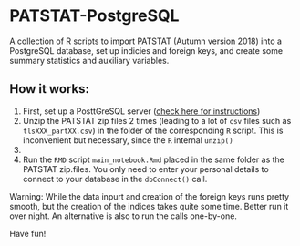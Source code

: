 # PATSTAT-PostgreSQL
A collection of R scripts to import PATSTAT (Autumn version 2018) into a PostgreSQL database, set up indicies and foreign keys, and create some summary statistics and auxiliary variables.

## How it works:
1. First, set up a PosttGreSQL server ([check here for instructions](https://www.postgresql.org/docs/10/runtime.html))
2. Unzip the PATSTAT zip files 2 times (leading to a lot of `csv` files such as `tlsXXX_partXX.csv`) in the folder of the corresponding `R` script. This is inconvenient but necessary, since the `R` internal `unzip()` 
3. 
4. Run the `RMD` script `main_notebook.Rmd` placed in the same folder as the PATSTAT zip.files. You only need to enter your personal details to connect to your database in the `dbConnect()` call.

Warning: While the data inpurt and creation of the foreign keys runs pretty smooth, but the creation of the indices takes quite some time. Better run it over night. An alternative is also to run the calls one-by-one.

Have fun!
